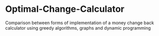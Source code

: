 # Optimal-Change-Calculator
Comparison between forms of implementation of a money change back calculator using greedy algorithms, graphs and dynamic programming
